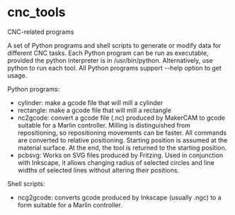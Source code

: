 # cnc_tools
CNC-related programs

A set of Python programs and shell scripts to generate or modify data for different CNC tasks. Each Python program can be run as executable, provided the python interpreter is in /usr/bin/python. Alternatively, use python <program> <parameters> to run each tool. All Python programs support --help option to get usage.

Python programs:
- cylinder: make a gcode file that will mill a cylinder
- rectangle: make a gcode file that will mill a rectangle
- nc2gcode: convert a gcode file (<file>.nc) produced by MakerCAM to gcode suitable for a Marlin controller. Milling is distinguished from repositioning, so repositioning movements can be faster. All commands are converted to relative positioning. Starting position is assumed at the material surface. At the end, the tool is returned to the starting position.
- pcbsvg: Works on SVG files produced by Fritzing. Used in conjunction with Inkscape, it allows changing radius of selected circles and line widths of selected lines without altering their positions.

Shell scripts:
- ncg2gcode: converts gcode produced by Inkscape (usually <file>.ngc) to a form suitable for a Marlin controller.
